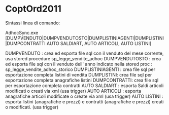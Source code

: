 # CoptOrd2011

Sintassi linea di comando:

AdhocSync.exe [DUMPVENDUTO|DUMPVENDUTOSTO|DUMPLISTINIAGENTI|DUMPLISTINI|DUMPCONTRATTI
               AUTO SALDIART,
               AUTO ARTICOLI,
               AUTO LISTINI]
               
DUMPVENDUTO : crea ed esporta file sql con il venduto del mese corrente, usa stored procedure sp_legge_vendite_adhoc
DUMPVENDUTOSTO : crea ed esporta file sql con il venduto dell' anno indicato nella stored proc : sp_legge_vendite_adhoc_storico
DUMPLISTINIAGENTI : crea file sql per esportazione completa listini di vendita
DUMPLISTINI: crea file sql per esportazione completa anagrafiche listini
DUMPCONTRATTI: crea file sql per esportazione completa contratti
AUTO SALDIART : esporta Saldi articoli modificati o creati via xml (usa trigger)
AUTO ARTICOLI : esporta anagrafiche articoli modificate o create via xml (usa trigger)
AUTO LISTINI : esporta listini (anagrafiche e prezzi) e contratti (anagrafiche e prezzi) creati o modificati. (usa trigger)


